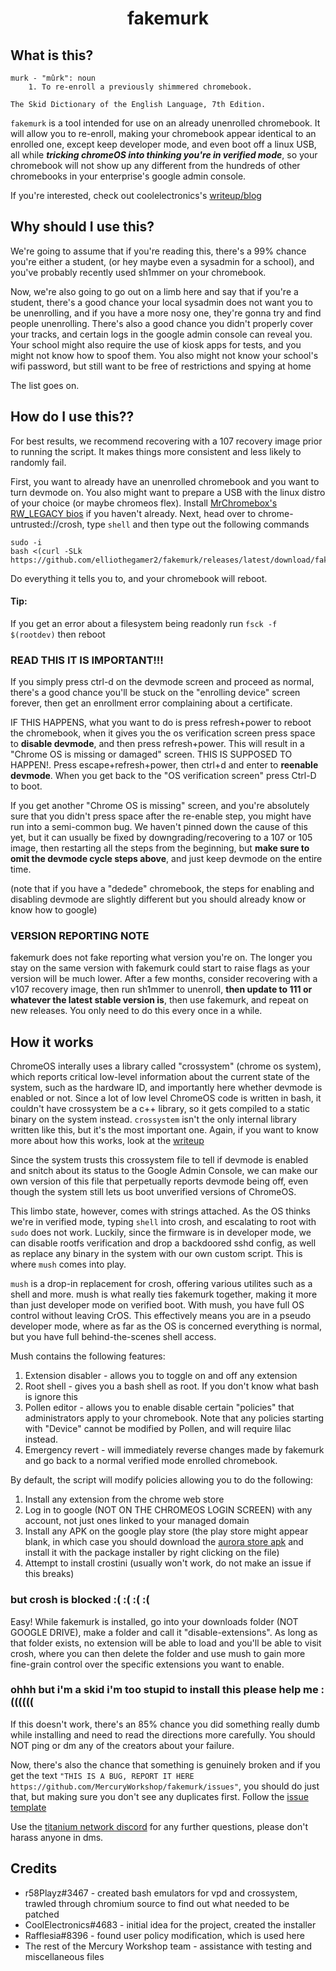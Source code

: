 <div align="center">

<h1>fakemurk</h1>

</div>

## What is this?

```
murk - "mûrk": noun
	1. To re-enroll a previously shimmered chromebook.

The Skid Dictionary of the English Language, 7th Edition.
```

`fakemurk` is a tool intended for use on an already unenrolled chromebook. It will allow you to re-enroll, making your chromebook appear identical to an enrolled one, except keep developer mode, and even boot off a linux USB, all while **_tricking chromeOS into thinking you're in verified mode_**, so your chromebook will not show up any different from the hundreds of other chromebooks in your enterprise's google admin console.

If you're interested, check out coolelectronics's [writeup/blog](https://coolelectronics.me/blog/breaking-cros-3)

## Why should I use this?

We're going to assume that if you're reading this, there's a 99% chance you're either a student, (or hey maybe even a sysadmin for a school), and you've probably recently used sh1mmer on your chromebook.

Now, we're also going to go out on a limb here and say that if you're a student, there's a good chance your local sysadmin does not want you to be unenrolling, and if you have a more nosy one, they're gonna try and find people unenrolling.
There's also a good chance you didn't properly cover your tracks, and certain logs in the google admin console can reveal you.
Your school might also require the use of kiosk apps for tests, and you might not know how to spoof them.
You also might not know your school's wifi password, but still want to be free of restrictions and spying at home

The list goes on.

## How do I use this??

For best results, we recommend recovering with a 107 recovery image prior to running the script. It makes things more consistent and less likely to randomly fail.

First, you want to already have an unenrolled chromebook and you want to turn devmode on. You also might want to prepare a USB with the linux distro of your choice (or maybe chromeos flex). Install [MrChromebox's RW_LEGACY bios](https://mrchromebox.tech/#fwscript) if you haven't already.
Next, head over to chrome-untrusted://crosh, type `shell` and then type out the following commands

```
sudo -i
bash <(curl -SLk https://github.com/elliothegamer2/fakemurk/releases/latest/download/fakemurk.sh)
```

Do everything it tells you to, and your chromebook will reboot.

#### Tip:
If you get an error about a filesystem being readonly run
`fsck -f $(rootdev)`
then reboot


### READ THIS IT IS IMPORTANT!!!

If you simply press ctrl-d on the devmode screen and proceed as normal, there's a good chance you'll be stuck on the "enrolling device" screen forever, then get an enrollment error complaining about a certificate.

IF THIS HAPPENS, what you want to do is press refresh+power to reboot the chromebook, when it gives you the os verification screen press space to **disable devmode**, and then press refresh+power. This will result in a "Chrome OS is missing or damaged" screen. THIS IS SUPPOSED TO HAPPEN!. Press escape+refresh+power, then ctrl+d and enter to **reenable devmode**. When you get back to the "OS verification screen" press Ctrl-D to boot.

If you get another "Chrome OS is missing" screen, and you're absolutely sure that you didn't press space after the re-enable step, you might have run into a semi-common bug. We haven't pinned down the cause of this yet, but it can usually be fixed by downgrading/recovering to a 107 or 105 image, then restarting all the steps from the beginning, but **make sure to omit the devmode cycle steps above**, and just keep devmode on the entire time.

(note that if you have a "dedede" chromebook, the steps for enabling and disabling devmode are slightly different but you should already know or know how to google)

### VERSION REPORTING NOTE

fakemurk does not fake reporting what version you're on. The longer you stay on the same version with fakemurk could start to raise flags as your version will be much lower. After a few months, consider recovering with a v107 recovery image, then run sh1mmer to unenroll, **then update to 111 or whatever the latest stable version is**, then use fakemurk, and repeat on new releases. You only need to do this every once in a while.

## How it works

ChromeOS interally uses a library called "crossystem" (chrome os system), which reports critical low-level information about the current state of the system, such as the hardware ID, and importantly here whether devmode is enabled or not. Since a lot of low level ChromeOS code is written in bash, it couldn't have crossystem be a c++ library, so it gets compiled to a static binary on the system instead. `crossystem` isn't the only internal library written like this, but it's the most important one. Again, if you want to know more about how this works, look at the [writeup](https://coolelectronics.me/blog/breaking-cros-3)

Since the system trusts this crossystem file to tell if devmode is enabled and snitch about its status to the Google Admin Console, we can make our own version of this file that perpetually reports devmode being off, even though the system still lets us boot unverified versions of ChromeOS.

This limbo state, however, comes with strings attached. As the OS thinks we're in verified mode, typing `shell` into crosh, and escalating to root with `sudo` does not work. Luckily, since the firmware is in developer mode, we can disable rootfs verification and drop a backdoored sshd config, as well as replace any binary in the system with our own custom script. This is where `mush` comes into play.

`mush` is a drop-in replacement for crosh, offering various utilites such as a shell and more. mush is what really ties fakemurk together, making it more than just developer mode on verified boot. With mush, you have full OS control without leaving CrOS. This effectively means you are in a pseudo developer mode, where as far as the OS is concerned everything is normal, but you have full behind-the-scenes shell access.

Mush contains the following features:

1. Extension disabler - allows you to toggle on and off any extension
2. Root shell - gives you a bash shell as root. If you don't know what bash is ignore this
3. Pollen editor - allows you to enable disable certain "policies" that administrators apply to your chromebook. Note that any policies starting with "Device" cannot be modified by Pollen, and will require lilac instead.
4. Emergency revert - will immediately reverse changes made by fakemurk and go back to a normal verified mode enrolled chromebook.

By default, the script will modify policies allowing you to do the following:

1. Install any extension from the chrome web store
2. Log in to google (NOT ON THE CHROMEOS LOGIN SCREEN) with any account, not just ones linked to your managed domain
3. Install any APK on the google play store (the play store might appear blank, in which case you should download the [aurora store apk](https://gitlab.com/AuroraOSS/AuroraStore/uploads/bbc1bd5a77ab2b40bbf288ccbef8d1f0/AuroraStore_4.1.1.apk) and install it with the package installer by right clicking on the file)
4. Attempt to install crostini (usually won't work, do not make an issue if this breaks)

### but crosh is blocked :( :( :( :(

Easy! While fakemurk is installed, go into your downloads folder (NOT GOOGLE DRIVE), make a folder and call it "disable-extensions". As long as that folder exists, no extension will be able to load and you'll be able to visit crosh, where you can then delete the folder and use mush to gain more fine-grain control over the specific extensions you want to enable.

### ohhh but i'm a skid i'm too stupid to install this please help me :((((((

If this doesn't work, there's an 85% chance you did something really dumb while installing and need to read the directions more carefully.
You should NOT ping or dm any of the creators about your failure.

Now, there's also the chance that something is genuinely broken and if you get the text `"THIS IS A BUG, REPORT IT HERE https://github.com/MercuryWorkshop/fakemurk/issues"`, you should do just that, but making sure you don't see any duplicates first. Follow the [issue template](https://github.com/MercuryWorkshop/fakemurk/blob/main/ISSUE_TEMPLATE)

Use the [titanium network discord](discord.gg/unblock) for any further questions, please don't harass anyone in dms.

## Credits

- r58Playz#3467 - created bash emulators for vpd and crossystem, trawled through chromium source to find out what needed to be patched
- CoolElectronics#4683 - initial idea for the project, created the installer
- Rafflesia#8396 - found user policy modification, which is used here
- The rest of the Mercury Workshop team - assistance with testing and miscellaneous files
